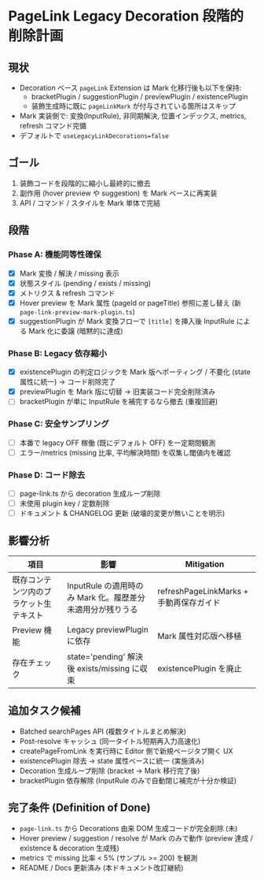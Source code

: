 # PageLink Legacy Decoration 段階的削除計画

## 現状

- Decoration ベース `pageLink` Extension は Mark 化移行後も以下を保持:
  - bracketPlugin / suggestionPlugin / previewPlugin / existencePlugin
  - 装飾生成時に既に `pageLinkMark` が付与されている箇所はスキップ
- Mark 実装側で: 変換(InputRule), 非同期解決, 位置インデックス, metrics, refresh コマンド完備
- デフォルトで `useLegacyLinkDecorations=false`

## ゴール

1. 装飾コードを段階的に縮小し最終的に撤去
2. 副作用 (hover preview や suggestion) を Mark ベースに再実装
3. API / コマンド / スタイルを Mark 単体で完結

## 段階

### Phase A: 機能同等性確保

- [x] Mark 変換 / 解決 / missing 表示
- [x] 状態スタイル (pending / exists / missing)
- [x] メトリクス & refresh コマンド
- [x] Hover preview を Mark 属性 (pageId or pageTitle) 参照に差し替え (新 `page-link-preview-mark-plugin.ts`)
- [x] suggestionPlugin が Mark 変換フローで `[title]` を挿入後 InputRule による Mark 化に委譲 (暗黙的に達成)

### Phase B: Legacy 依存縮小

- [x] existencePlugin の判定ロジックを Mark 版へポーティング / 不要化 (state 属性に統一) → コード削除完了
- [x] previewPlugin を Mark 版に切替 → 旧実装コード完全削除済み
- [ ] bracketPlugin が単に InputRule を補完するなら撤去 (重複回避)

### Phase C: 安全サンプリング

- [ ] 本番で legacy OFF 稼働 (既にデフォルト OFF) を一定期間観測
- [ ] エラー/metrics (missing 比率, 平均解決時間) を収集し閾値内を確認

### Phase D: コード除去

- [ ] page-link.ts から decoration 生成ループ削除
- [ ] 未使用 plugin key / 定数削除
- [ ] ドキュメント & CHANGELOG 更新 (破壊的変更が無いことを明示)

## 影響分析

| 項目                                   | 影響                                                       | Mitigation                              |
| -------------------------------------- | ---------------------------------------------------------- | --------------------------------------- |
| 既存コンテンツ内のブラケット生テキスト | InputRule の適用時のみ Mark 化。履歴差分未適用分が残りうる | refreshPageLinkMarks + 手動再保存ガイド |
| Preview 機能                           | Legacy previewPlugin に依存                                | Mark 属性対応版へ移植                   |
| 存在チェック                           | state='pending' 解決後 exists/missing に収束               | existencePlugin を廃止                  |

## 追加タスク候補

- Batched searchPages API (複数タイトルまとめ解決)
- Post-resolve キャッシュ (同一タイトル短期再入力高速化)
- createPageFromLink を実行時に Editor 側で新規ページタブ開く UX
- existencePlugin 除去 → state 属性ベースに統一 (実施済み)
- Decoration 生成ループ削除 (bracket -> Mark 移行完了後)
- bracketPlugin 依存解除 (InputRule のみで自動閉じ補完が十分か検証)

## 完了条件 (Definition of Done)

- `page-link.ts` から Decorations 由来 DOM 生成コードが完全削除 (未)
- Hover preview / suggestion / resolve が Mark のみで動作 (preview 達成 / existence & decoration 生成残)
- metrics で missing 比率 < 5% (サンプル >= 200) を観測
- README / Docs 更新済み (本ドキュメント改訂継続)
